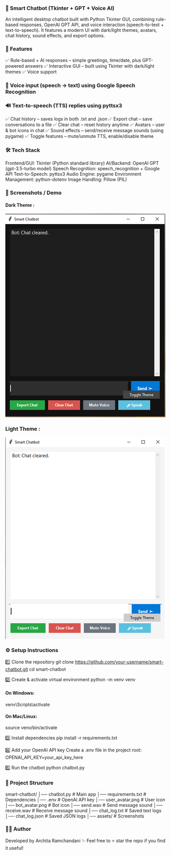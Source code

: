 ### 🧠 Smart Chatbot (Tkinter + GPT + Voice AI)

An intelligent desktop chatbot built with Python Tkinter GUI, combining rule-based responses, OpenAI GPT API, and voice interaction (speech-to-text + text-to-speech).
It features a modern UI with dark/light themes, avatars, chat history, sound effects, and export options.

### 🚀 Features

✅ Rule-based + AI responses – simple greetings, time/date, plus GPT-powered answers
✅ Interactive GUI – built using Tkinter with dark/light themes
✅ Voice support

### 🎤 Voice input (speech → text) using Google Speech Recognition

### 🔊 Text-to-speech (TTS) replies using pyttsx3
✅ Chat history – saves logs in both .txt and .json
✅ Export chat – save conversations to a file
✅ Clear chat – reset history anytime
✅ Avatars – user & bot icons in chat
✅ Sound effects – send/receive message sounds (using pygame)
✅ Toggle features – mute/unmute TTS, enable/disable theme

### 🛠️ Tech Stack
Frontend/GUI: Tkinter (Python standard library)
AI/Backend: OpenAI GPT (gpt-3.5-turbo model)
Speech Recognition: speech_recognition + Google API
Text-to-Speech: pyttsx3
Audio Engine: pygame
Environment Management: python-dotenv
Image Handling: Pillow (PIL)

### 📸 Screenshots / Demo
#### Dark Theme :
![Chatbot Dark Theme](Demo%20Images/demo%20chatbot%20black%20theme.png)

### Light Theme :
![Chatbot Light Theme](Demo%20Images/demo%20chatbot%20white%20theme.png)

### ⚙️ Setup Instructions
1️⃣ Clone the repository
git clone https://github.com/your-username/smart-chatbot.git
cd smart-chatbot

2️⃣ Create & activate virtual environment
python -m venv venv
#### On Windows:
venv\Scripts\activate
#### On Mac/Linux:
source venv/bin/activate

3️⃣ Install dependencies
pip install -r requirements.txt

4️⃣ Add your OpenAI API key
Create a .env file in the project root:
OPENAI_API_KEY=your_api_key_here

5️⃣ Run the chatbot
python chatbot.py

### 📂 Project Structure
smart-chatbot/
│── chatbot.py              # Main app
│── requirements.txt        # Dependencies
│── .env                    # OpenAI API key
│── user_avatar.png         # User icon
│── bot_avatar.png          # Bot icon
│── send.wav                # Send message sound
│── receive.wav             # Receive message sound
│── chat_log.txt            # Saved text logs
│── chat_log.json           # Saved JSON logs
│── assets/                 # Screenshots

### 👩‍💻 Author
Developed by Archita Ramchandani ✨
Feel free to ⭐ star the repo if you find it useful!
